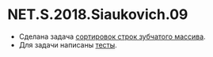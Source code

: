 # NET.S.2018.Siaukovich.09

* Сделана задача [сортировок строк зубчатого массива](https://github.com/Siaukovich/NET.S.2018.Siaukovich.09/blob/master/Matrix/MatrixSort.cs).
* Для задачи написаны [тесты](https://github.com/Siaukovich/NET.S.2018.Siaukovich.09/blob/master/Matrix.Tests/MatrixSortTests.cs).
